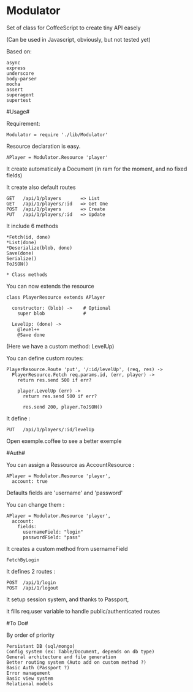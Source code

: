 Modulator
============

  Set of class for CoffeeScript to create tiny API easely

  (Can be used in Javascript, obviously, but not tested yet)

  Based on:

    async
    express
    underscore
    body-parser
    mocha
    assert
    superagent
    supertest


#Usage#

  Requirement:

    Modulator = require './lib/Modulator'

  Resource declaration is easy.

    APlayer = Modulator.Resource 'player'

  It create automaticaly a Document (in ram for the moment, and no fixed fields)

  It create also default routes

    GET   /api/1/players       => List
    GET   /api/1/players/:id   => Get One
    POST  /api/1/players       => Create
    PUT   /api/1/players/:id   => Update

  It include 6 methods

    *Fetch(id, done)
    *List(done)
    *Deserialize(blob, done)
    Save(done)
    Serialize()
    ToJSON()

    * Class methods

  You can now extends the resource

    class PlayerResource extends APlayer

      constructor: (blob) ->    # Optional
        super blob              #

      LevelUp: (done) ->
        @level++
        @Save done

  (Here we have a custom method: LevelUp)

  You can define custom routes:

    PlayerResource.Route 'put', '/:id/levelUp', (req, res) ->
      PlayerResource.Fetch req.params.id, (err, player) ->
        return res.send 500 if err?

        player.LevelUp (err) ->
          return res.send 500 if err?

          res.send 200, player.ToJSON()

  It define :

    PUT   /api/1/players/:id/levelUp

  Open exemple.coffee to see a better exemple

#Auth#

  You can assign a Ressource as AccountResource :

    APlayer = Modulator.Resource 'player',
      account: true

  Defaults fields are 'username' and 'password'

  You can change them :

    APlayer = Modulator.Resource 'player',
      account:
        fields:
          usernameField: "login"
          passwordField: "pass"

  It creates a custom method from usernameField

    FetchByLogin

  It defines 2 routes :

    POST  /api/1/login
    POST  /api/1/logout

  It setup session system, and thanks to Passport,

  it fills req.user variable to handle public/authenticated routes


#To Do#

  By order of priority

    Persistant DB (sql/mongo)
    Config system (ex: Table/Document, depends on db type)
    General architecture and file generation
    Better routing system (Auto add on custom method ?)
    Basic Auth (Passport ?)
    Error management
    Basic view system
    Relational models
